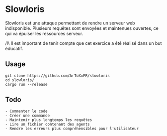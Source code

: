 # Slowloris

Slowloris est une attaque permettant de rendre un serveur web indisponible.
Plusieurs requêtes sont envoyées et maintenues ouvertes, ce qui va épuiser les ressources serveur.

/!\ Il est important de tenir compte que cet exercice a été réalisé dans un but éducatif.

## Usage

```
git clone https://github.com/ArToXxFR/slowloris
cd slowloris/
cargo run --release
```

## Todo

    - Commenter le code
    - Créer une commande 
    - Maintenir plus longtemps les requêtes
    - Lire un fichier contenant des agents
    - Rendre les erreurs plus compréhensibles pour l'utilisateur


